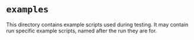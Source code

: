 # `examples`
This directory contains example scripts used during testing. It may contain run specific example scripts, named after the run they are for.